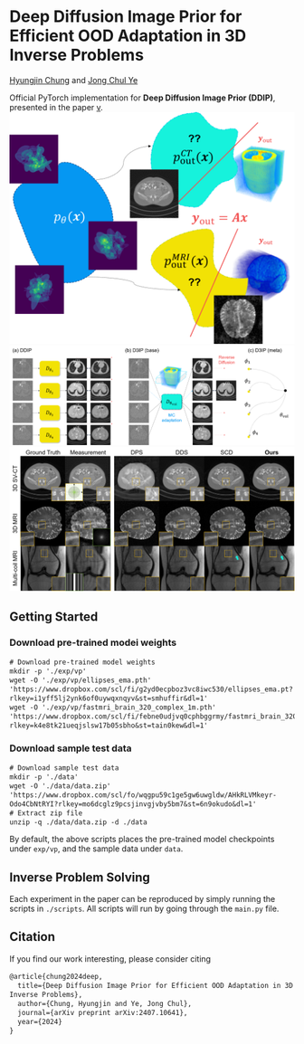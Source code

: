 # Deep Diffusion Image Prior for Efficient OOD Adaptation in 3D Inverse Problems

[Hyungjin Chung](https://www.hj-chung.com/) and [Jong Chul Ye](https://bispl.weebly.com/professor.html)  

Official PyTorch implementation for **Deep Diffusion Image Prior (DDIP)**, presented in the paper [v](https://arxiv.org/abs/2303.05754).
![problem_setting](./figs/problem_setting.png)
![concept](./figs/concept.png)
![main_results](./figs/main_results.png)

## Getting Started

### Download pre-trained modei weights

```
# Download pre-trained model weights
mkdir -p './exp/vp'
wget -O './exp/vp/ellipses_ema.pth' 'https://www.dropbox.com/scl/fi/g2yd0ecpboz3vc8iwc530/ellipses_ema.pt?rlkey=i1yff5lj2ynk6of0uywqxnqyv&st=smhuffir&dl=1'
wget -O './exp/vp/fastmri_brain_320_complex_1m.pth' 'https://www.dropbox.com/scl/fi/febne0udjvq0cphbggrmy/fastmri_brain_320_complex_1m.pt?rlkey=k4e8tk21ueqjslsw17b05sbho&st=tain0kew&dl=1'
```

### Download sample test data

```
# Download sample test data
mkdir -p './data'
wget -O './data/data.zip' 'https://www.dropbox.com/scl/fo/wqgpu59c1ge5gw6uwgldw/AHkRLVMkeyr-Odo4CbNtRYI?rlkey=mo6dcglz9pcsjinvgjvby5bm7&st=6n9okudo&dl=1'
# Extract zip file
unzip -q ./data/data.zip -d ./data
```

By default, the above scripts places the pre-trained model checkpoints under ```exp/vp```, and the sample data under ```data```.

## Inverse Problem Solving

Each experiment in the paper can be reproduced by simply running the scripts in ```./scripts```. All scripts will run by going through the ```main.py``` file.

## Citation
If you find our work interesting, please consider citing

```
@article{chung2024deep,
  title={Deep Diffusion Image Prior for Efficient OOD Adaptation in 3D Inverse Problems},
  author={Chung, Hyungjin and Ye, Jong Chul},
  journal={arXiv preprint arXiv:2407.10641},
  year={2024}
}
```

